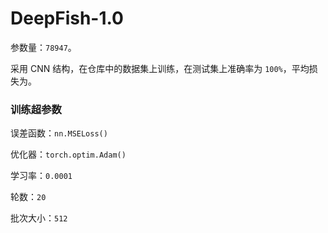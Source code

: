 # DeepFish-1.0

参数量：`78947`。

采用 CNN 结构，在仓库中的数据集上训练，在测试集上准确率为 `100%`，平均损失为。

### 训练超参数

误差函数：`nn.MSELoss()`

优化器：`torch.optim.Adam()`

学习率：`0.0001`

轮数：`20`

批次大小：`512`